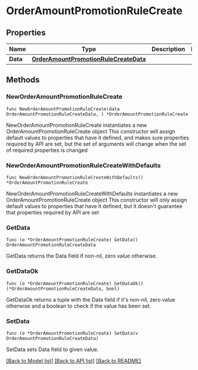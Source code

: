 # OrderAmountPromotionRuleCreate

## Properties

Name | Type | Description | Notes
------------ | ------------- | ------------- | -------------
**Data** | [**OrderAmountPromotionRuleCreateData**](OrderAmountPromotionRuleCreateData.md) |  | 

## Methods

### NewOrderAmountPromotionRuleCreate

`func NewOrderAmountPromotionRuleCreate(data OrderAmountPromotionRuleCreateData, ) *OrderAmountPromotionRuleCreate`

NewOrderAmountPromotionRuleCreate instantiates a new OrderAmountPromotionRuleCreate object
This constructor will assign default values to properties that have it defined,
and makes sure properties required by API are set, but the set of arguments
will change when the set of required properties is changed

### NewOrderAmountPromotionRuleCreateWithDefaults

`func NewOrderAmountPromotionRuleCreateWithDefaults() *OrderAmountPromotionRuleCreate`

NewOrderAmountPromotionRuleCreateWithDefaults instantiates a new OrderAmountPromotionRuleCreate object
This constructor will only assign default values to properties that have it defined,
but it doesn't guarantee that properties required by API are set

### GetData

`func (o *OrderAmountPromotionRuleCreate) GetData() OrderAmountPromotionRuleCreateData`

GetData returns the Data field if non-nil, zero value otherwise.

### GetDataOk

`func (o *OrderAmountPromotionRuleCreate) GetDataOk() (*OrderAmountPromotionRuleCreateData, bool)`

GetDataOk returns a tuple with the Data field if it's non-nil, zero value otherwise
and a boolean to check if the value has been set.

### SetData

`func (o *OrderAmountPromotionRuleCreate) SetData(v OrderAmountPromotionRuleCreateData)`

SetData sets Data field to given value.



[[Back to Model list]](../README.md#documentation-for-models) [[Back to API list]](../README.md#documentation-for-api-endpoints) [[Back to README]](../README.md)


